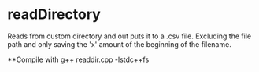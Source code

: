 # readDirectory
Reads from custom directory and out puts it to a .csv file.  Excluding the file path and only saving the 'x' amount of the beginning of the filename.

**Compile with g++ readdir.cpp -lstdc++fs
